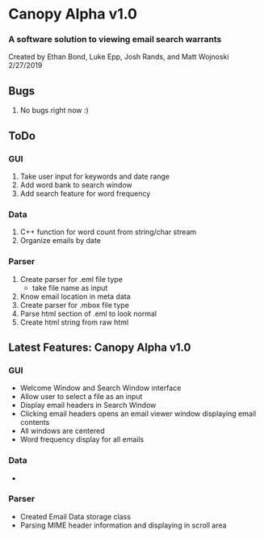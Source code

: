 # Canopy Alpha v1.0

### A software solution to viewing email search warrants

Created by Ethan Bond, Luke Epp, Josh Rands, and Matt Wojnoski  
2/27/2019

## Bugs

1. No bugs right now :)

## ToDo

### GUI
1. Take user input for keywords and date range
2. Add word bank to search window
3. Add search feature for word frequency

### Data
1. C++ function for word count from string/char stream
2. Organize emails by date

### Parser
1. Create parser for .eml file type
	- take file name as input
2. Know email location in meta data
3. Create parser for .mbox file type
4. Parse html section of .eml to look normal
5. Create html string from raw html

## Latest Features: Canopy Alpha v1.0

### GUI
- Welcome Window and Search Window interface
- Allow user to select a file as an input
- Display email headers in Search Window
- Clicking email headers opens an email viewer window displaying email contents
- All windows are centered
- Word frequency display for all emails

### Data
- 

### Parser
- Created Email Data storage class
- Parsing MIME header information and displaying in scroll area
